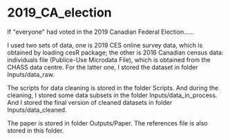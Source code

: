 # 2019_CA_election
If "everyone" had voted in the 2019 Canadian Federal Election......

I used two sets of data, one is 2019 CES online survey data, which is obtained by loading cesR package; the other is 2016 Canadian census data: individuals file (Publice-Use Microdata File), which is obtained from the CHASS data centre. For the latter one, I stored the dataset in folder Inputs/data_raw.

The scripts for data cleaning is stored in the folder Scripts. And during the cleaning, I stored some data subsets in the folder Inputs/data_in_process. And I stored the final version of cleaned datasets in folder Inputs/data_cleaned.

The paper is stored in folder Outputs/Paper. The references file is also stored in this folder.
